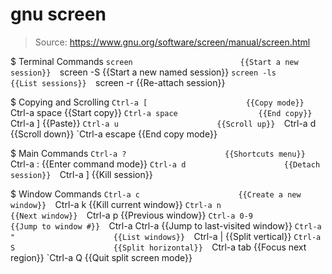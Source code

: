 # gnu screen

> Source: https://www.gnu.org/software/screen/manual/screen.html

$ Terminal Commands
    `screen                        {{Start a new session}} 
    `screen -S <name>              {{Start a new named session}} 
    `screen -ls                    {{List sessions}} 
    `screen -r <name>              {{Re-attach session}} 

$ Copying and Scrolling
    `Ctrl-a [                      {{Copy mode}} 
    `Ctrl-a space                  {{Start copy}} 
    `Ctrl-a space                  {{End copy}} 
    `Ctrl-a ]                      {{Paste}} 
    `Ctrl-a u                      {{Scroll up}} 
    `Ctrl-a d                      {{Scroll down}} 
    `Ctrl-a escape                 {{End copy mode}} 

$ Main Commands
    `Ctrl-a ?                      {{Shortcuts menu}} 
    `Ctrl-a :                      {{Enter command mode}} 
    `Ctrl-a d                      {{Detach session}} 
    `Ctrl-a ]                      {{Kill session}} 

$ Window Commands
    `Ctrl-a c                      {{Create a new window}} 
    `Ctrl-a k                      {{Kill current window}} 
    `Ctrl-a n                      {{Next window}} 
    `Ctrl-a p                      {{Previous window}} 
    `Ctrl-a 0-9                    {{Jump to window #}} 
    `Ctrl-a Ctrl-a                 {{Jump to last-visited window}} 
    `Ctrl-a "                      {{List windows}} 
    `Ctrl-a |                      {{Split vertical}} 
    `Ctrl-a S                      {{Split horizontal}} 
    `Ctrl-a tab                    {{Focus next region}} 
    `Ctrl-a Q                      {{Quit split screen mode}} 

